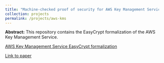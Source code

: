 ```yaml
---
title: "Machine-checked proof of security for AWS Key Management Service"
collection: projects
permalink: /projects/aws-kms
---
```

**Abstract:** This repository contains the EasyCrypt formalization of the AWS Key Management Service.

[AWS Key Management Service EasyCrypt formalization](https://gitlab.com/kmsver/kmsdmp)

[Link to paper](https://vm2p.github.io/publication/2019-11-12-paper-ccs19)